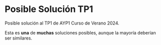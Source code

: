 # Posible Solución TP1

Posible solución al TP1 de AYP1 Curso de Verano 2024.

Esta es **una** de **muchas** soluciones posibles, aunque la mayoría deberían ser similares.